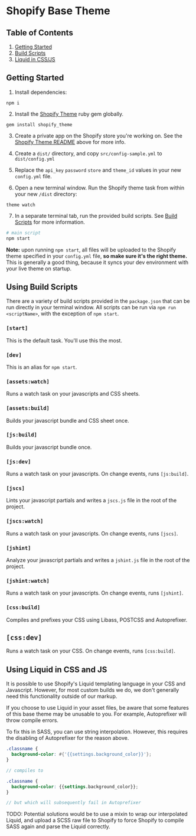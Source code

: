 # Shopify Base Theme

## Table of Contents
1. [Getting Started](#getting-started)
2. [Build Scripts](#using-build-scripts)
3. [Liquid in CSS/JS](#using-liquid-in-css-and-js)

## Getting Started
1. Install dependencies:
```
npm i
```

2. Install the [Shopify Theme](https://github.com/Shopify/shopify_theme) ruby gem globally.
```
gem install shopify_theme
```

3. Create a private app on the Shopify store you're working on. See the [Shopify Theme README](https://github.com/Shopify/shopify_theme) above for more info.

4. Create a `dist/` directory, and copy `src/config-sample.yml` to `dist/config.yml`

5. Replace the `api_key` `password` `store` and `theme_id` values in your new `config.yml` file.

6. Open a new terminal window. Run the Shopify theme task from within your new `/dist` directory:
```
theme watch
```

7. In a separate terminal tab, run the provided build scripts. See [Build Scripts](#using-build-scripts) for more information. 
```bash
# main script
npm start
```

**Note:** upon running `npm start`, all files will be uploaded to the Shopify theme specified in your `config.yml` file, **so make sure it's the right theme.** This is generally a good thing, because it syncs your dev environment with your live theme on startup.


## Using Build Scripts
There are a variety of build scripts provided in the `package.json` that can be run directly in your terminal window. All scripts can be run via `npm run <scriptName>`, with the exception of `npm start`.

### `[start]`
This is the default task. You'll use this the most.

### `[dev]`
This is an alias for `npm start`.

### `[assets:watch]`
Runs a watch task on your javascripts and CSS sheets.

### `[assets:build]`
Builds your javascript bundle and CSS sheet once.

### `[js:build]`
Builds your javascript bundle once.

### `[js:dev]`
Runs a watch task on your javascripts. On change events, runs `[js:build]`.

### `[jscs]`
Lints your javascript partials and writes a `jscs.js` file in the root of the project.

### `[jscs:watch]`
Runs a watch task on your javascripts. On change events, runs `[jscs]`.

### `[jshint]`
Analyze your javascript partials and writes a `jshint.js` file in the root of the project.

### `[jshint:watch]`
Runs a watch task on your javascripts. On change events, runs `[jshint]`.

### `[css:build]`
Compiles and prefixes your CSS using Libass, POSTCSS and Autoprefixer.

## `[css:dev]`
Runs a watch task on your CSS. On change events, runs `[css:build]`.


## Using Liquid in CSS and JS
It is possible to use Shopify's Liquid templating language in your CSS and Javascript. However, for most custom builds we do, we don't generally need this functionality outside of our markup.

If you choose to use Liquid in your asset files, be aware that some features of this base theme may be unusable to you. For example, Autoprefixer will throw compile errors.

To fix this in SASS, you can use string interpolation. However, this requires the disabling of Autoprefixer for the reason above.

```scss
.classname {
  background-color: #{'{{settings.background_color}}'};
}

// compiles to

.classname {
  background-color: {{settings.background_color}};
}

// but which will subsequently fail in Autoprefixer
```

TODO: Potential solutions would be to use a mixin to wrap our interpolated Liquid, and upload a SCSS raw file to Shopify to force Shopify to compile SASS again and parse the Liquid correctly.
